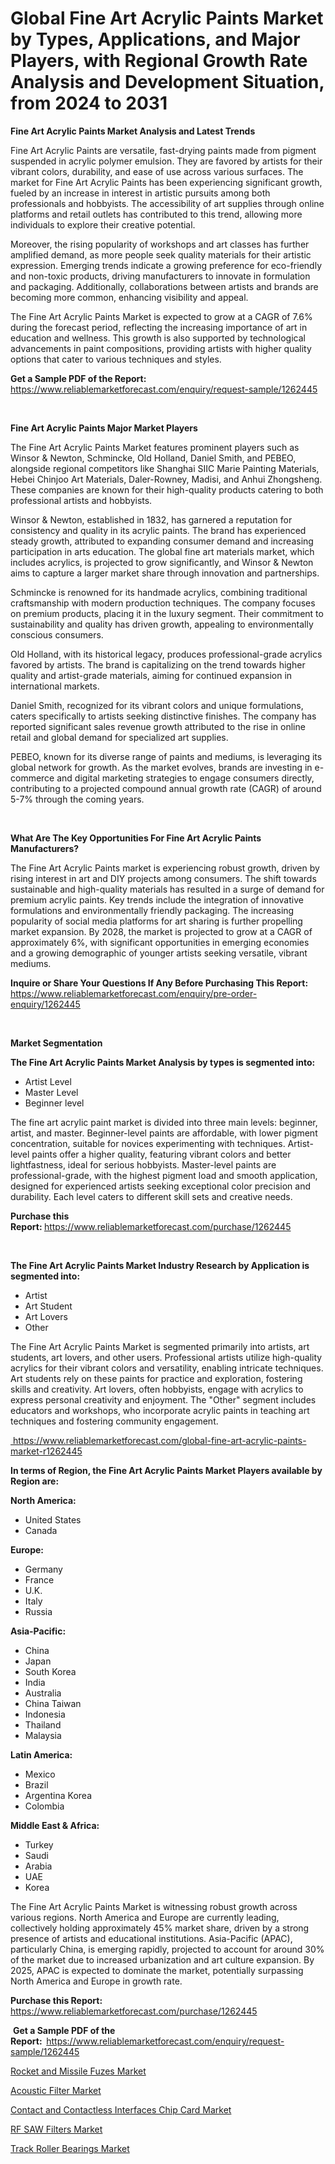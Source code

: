 <p><h1>Global Fine Art Acrylic Paints Market by Types, Applications, and Major Players, with Regional Growth Rate Analysis and Development Situation, from 2024 to 2031</h1></p><p><strong>Fine Art Acrylic Paints Market Analysis and Latest Trends</strong></p>
<p><p>Fine Art Acrylic Paints are versatile, fast-drying paints made from pigment suspended in acrylic polymer emulsion. They are favored by artists for their vibrant colors, durability, and ease of use across various surfaces. The market for Fine Art Acrylic Paints has been experiencing significant growth, fueled by an increase in interest in artistic pursuits among both professionals and hobbyists. The accessibility of art supplies through online platforms and retail outlets has contributed to this trend, allowing more individuals to explore their creative potential.</p><p>Moreover, the rising popularity of workshops and art classes has further amplified demand, as more people seek quality materials for their artistic expression. Emerging trends indicate a growing preference for eco-friendly and non-toxic products, driving manufacturers to innovate in formulation and packaging. Additionally, collaborations between artists and brands are becoming more common, enhancing visibility and appeal.</p><p>The Fine Art Acrylic Paints Market is expected to grow at a CAGR of 7.6% during the forecast period, reflecting the increasing importance of art in education and wellness. This growth is also supported by technological advancements in paint compositions, providing artists with higher quality options that cater to various techniques and styles.</p></p>
<p><strong>Get a Sample PDF of the Report:&nbsp;</strong> <a href="https://www.reliablemarketforecast.com/enquiry/request-sample/1262445?utm_campaign=1123&utm_medium=2&utm_source=Github&utm_content=ia&utm_term=29092024&utm_id=fine-art-acrylic-paints">https://www.reliablemarketforecast.com/enquiry/request-sample/1262445</a></p>
<p>&nbsp;</p>
<p><strong>Fine Art Acrylic Paints Major Market Players</strong></p>
<p><p>The Fine Art Acrylic Paints Market features prominent players such as Winsor & Newton, Schmincke, Old Holland, Daniel Smith, and PEBEO, alongside regional competitors like Shanghai SIIC Marie Painting Materials, Hebei Chinjoo Art Materials, Daler-Rowney, Madisi, and Anhui Zhongsheng. These companies are known for their high-quality products catering to both professional artists and hobbyists.</p><p>Winsor & Newton, established in 1832, has garnered a reputation for consistency and quality in its acrylic paints. The brand has experienced steady growth, attributed to expanding consumer demand and increasing participation in arts education. The global fine art materials market, which includes acrylics, is projected to grow significantly, and Winsor & Newton aims to capture a larger market share through innovation and partnerships.</p><p>Schmincke is renowned for its handmade acrylics, combining traditional craftsmanship with modern production techniques. The company focuses on premium products, placing it in the luxury segment. Their commitment to sustainability and quality has driven growth, appealing to environmentally conscious consumers.</p><p>Old Holland, with its historical legacy, produces professional-grade acrylics favored by artists. The brand is capitalizing on the trend towards higher quality and artist-grade materials, aiming for continued expansion in international markets.</p><p>Daniel Smith, recognized for its vibrant colors and unique formulations, caters specifically to artists seeking distinctive finishes. The company has reported significant sales revenue growth attributed to the rise in online retail and global demand for specialized art supplies.</p><p>PEBEO, known for its diverse range of paints and mediums, is leveraging its global network for growth. As the market evolves, brands are investing in e-commerce and digital marketing strategies to engage consumers directly, contributing to a projected compound annual growth rate (CAGR) of around 5-7% through the coming years.</p></p>
<p>&nbsp;</p>
<p><strong>What Are The Key Opportunities For Fine Art Acrylic Paints Manufacturers?</strong></p>
<p><p>The Fine Art Acrylic Paints market is experiencing robust growth, driven by rising interest in art and DIY projects among consumers. The shift towards sustainable and high-quality materials has resulted in a surge of demand for premium acrylic paints. Key trends include the integration of innovative formulations and environmentally friendly packaging. The increasing popularity of social media platforms for art sharing is further propelling market expansion. By 2028, the market is projected to grow at a CAGR of approximately 6%, with significant opportunities in emerging economies and a growing demographic of younger artists seeking versatile, vibrant mediums.</p></p>
<p><strong>Inquire or Share Your Questions If Any Before Purchasing This Report:</strong> <a href="https://www.reliablemarketforecast.com/enquiry/pre-order-enquiry/1262445?utm_campaign=1123&utm_medium=2&utm_source=Github&utm_content=ia&utm_term=29092024&utm_id=fine-art-acrylic-paints">https://www.reliablemarketforecast.com/enquiry/pre-order-enquiry/1262445</a></p>
<p>&nbsp;</p>
<p><strong>Market Segmentation</strong></p>
<p><strong>The Fine Art Acrylic Paints Market Analysis by types is segmented into:</strong></p>
<p><ul><li>Artist Level</li><li>Master Level</li><li>Beginner level</li></ul></p>
<p><p>The fine art acrylic paint market is divided into three main levels: beginner, artist, and master. Beginner-level paints are affordable, with lower pigment concentration, suitable for novices experimenting with techniques. Artist-level paints offer a higher quality, featuring vibrant colors and better lightfastness, ideal for serious hobbyists. Master-level paints are professional-grade, with the highest pigment load and smooth application, designed for experienced artists seeking exceptional color precision and durability. Each level caters to different skill sets and creative needs.</p></p>
<p><strong>Purchase this Report:&nbsp;</strong><a href="https://www.reliablemarketforecast.com/purchase/1262445?utm_campaign=1123&utm_medium=2&utm_source=Github&utm_content=ia&utm_term=29092024&utm_id=fine-art-acrylic-paints">https://www.reliablemarketforecast.com/purchase/1262445</a></p>
<p>&nbsp;</p>
<p><strong>The Fine Art Acrylic Paints Market Industry Research by Application is segmented into:</strong></p>
<p><ul><li>Artist</li><li>Art Student</li><li>Art Lovers</li><li>Other</li></ul></p>
<p><p>The Fine Art Acrylic Paints Market is segmented primarily into artists, art students, art lovers, and other users. Professional artists utilize high-quality acrylics for their vibrant colors and versatility, enabling intricate techniques. Art students rely on these paints for practice and exploration, fostering skills and creativity. Art lovers, often hobbyists, engage with acrylics to express personal creativity and enjoyment. The "Other" segment includes educators and workshops, who incorporate acrylic paints in teaching art techniques and fostering community engagement.</p></p>
<p><a href="https://www.reliablemarketforecast.com/global-fine-art-acrylic-paints-market-r1262445?utm_campaign=1123&utm_medium=2&utm_source=Github&utm_content=ia&utm_term=29092024&utm_id=fine-art-acrylic-paints">&nbsp;https://www.reliablemarketforecast.com/global-fine-art-acrylic-paints-market-r1262445</a></p>
<p><strong>In terms of Region, the Fine Art Acrylic Paints Market Players available by Region are:</strong></p>
<p>
    <p> <strong> North America: </strong>
        <ul>
            <li>United States</li>
            <li>Canada</li>
        </ul>
        </p> 
    <p> <strong> Europe: </strong>
        <ul>
            <li>Germany</li>
            <li>France</li>
            <li>U.K.</li>
            <li>Italy</li>
            <li>Russia</li>
        </ul>
        </p> 
    <p> <strong> Asia-Pacific: </strong>
        <ul>
            <li>China</li>
            <li>Japan</li>
            <li>South Korea</li>
            <li>India</li>
            <li>Australia</li>
            <li>China Taiwan</li>
            <li>Indonesia</li>
            <li>Thailand</li>
            <li>Malaysia</li>
        </ul>
        </p> 
    <p> <strong> Latin America: </strong>
        <ul>
            <li>Mexico</li>
            <li>Brazil</li>
            <li>Argentina Korea</li>
            <li>Colombia</li>
        </ul>
        </p> 
    <p> <strong> Middle East & Africa: </strong>
        <ul>
            <li>Turkey</li>
            <li>Saudi</li>
            <li>Arabia</li>
            <li>UAE</li>
            <li>Korea</li>
        </ul>
    </p>
    </p>
<p><p>The Fine Art Acrylic Paints Market is witnessing robust growth across various regions. North America and Europe are currently leading, collectively holding approximately 45% market share, driven by a strong presence of artists and educational institutions. Asia-Pacific (APAC), particularly China, is emerging rapidly, projected to account for around 30% of the market due to increased urbanization and art culture expansion. By 2025, APAC is expected to dominate the market, potentially surpassing North America and Europe in growth rate.</p></p>
<p><strong>Purchase this Report: </strong><a href="https://www.reliablemarketforecast.com/purchase/1262445?utm_campaign=1123&utm_medium=2&utm_source=Github&utm_content=ia&utm_term=29092024&utm_id=fine-art-acrylic-paints">https://www.reliablemarketforecast.com/purchase/1262445</a></p>
<p>&nbsp;<strong>Get a Sample PDF of the Report:&nbsp;&nbsp;</strong><a href="https://www.reliablemarketforecast.com/enquiry/request-sample/1262445?utm_campaign=1123&utm_medium=2&utm_source=Github&utm_content=ia&utm_term=29092024&utm_id=fine-art-acrylic-paints">https://www.reliablemarketforecast.com/enquiry/request-sample/1262445</a></p>
<p><strong></strong></p>
<p><p><a href="https://github.com/MegiDuro586/Market-Research-Report-List-1/blob/main/rocket-and-missile-fuzes-market.md?utm_campaign=1123&utm_medium=2&utm_source=Github&utm_content=ia&utm_term=29092024&utm_id=fine-art-acrylic-paints">Rocket and Missile Fuzes Market</a></p><p><a href="https://issuu.com/reportprime-2/docs/acoustic-filter-market-size-2030.pp_95a98ab9e2e06e?utm_campaign=1123&utm_medium=2&utm_source=Github&utm_content=ia&utm_term=29092024&utm_id=fine-art-acrylic-paints">Acoustic Filter Market</a></p><p><a href="https://github.com/thoragea8m/Market-Research-Report-List-1/blob/main/contact-and-contactless-interfaces-chip-card-market.md?utm_campaign=1123&utm_medium=2&utm_source=Github&utm_content=ia&utm_term=29092024&utm_id=fine-art-acrylic-paints">Contact and Contactless Interfaces Chip Card Market</a></p><p><a href="https://issuu.com/reportprime-2/docs/rf-saw-filters-market-size-2030.ppt_f0b8016f54e600?utm_campaign=1123&utm_medium=2&utm_source=Github&utm_content=ia&utm_term=29092024&utm_id=fine-art-acrylic-paints">RF SAW Filters Market</a></p><p><a href="https://www.linkedin.com/pulse/track-roller-bearings-market-size-share-competitive-landscape-fjipe?utm_campaign=1123&utm_medium=2&utm_source=Github&utm_content=ia&utm_term=29092024&utm_id=fine-art-acrylic-paints">Track Roller Bearings Market</a></p></p>